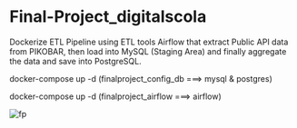 # Final-Project_digitalscola
Dockerize ETL Pipeline using ETL tools Airflow that extract Public API data from PIKOBAR, then load into MySQL (Staging Area) and finally aggregate the data and save into PostgreSQL.

docker-compose up -d (finalproject_config_db ===> mysql & postgres)



docker-compose up -d (finalproject_airflow ===> airflow)


![fp](https://user-images.githubusercontent.com/110024371/215304467-e57963a3-b302-48d9-b1fa-26b87fd35352.png)
